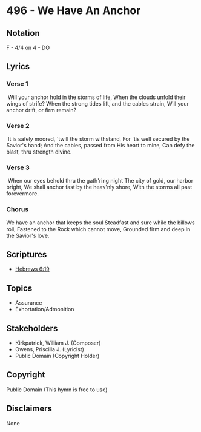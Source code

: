 # 496 - We Have An Anchor

## Notation

F - 4/4 on 4 - DO

## Lyrics

### Verse 1

 Will your anchor hold in the storms of life, When the clouds unfold their wings of strife? When the strong tides lift, and the cables strain, Will your anchor drift, or firm remain? 

### Verse 2

 It is safely moored, 'twill the storm withstand, For 'tis well secured by the Savior's hand; And the cables, passed from His heart to mine, Can defy the blast, thru strength divine. 

### Verse 3

 When our eyes behold thru the gath'ring night The city of gold, our harbor bright, We shall anchor fast by the heav'nly shore, With the storms all past forevermore. 

### Chorus

We have an anchor that keeps the soul Steadfast and sure while the billows roll, Fastened to the Rock which cannot move, Grounded firm and deep in the Savior's love. 


## Scriptures

- [Hebrews 6:19](https://www.biblegateway.com/passage/?search=Hebrews%206%3A19)

## Topics

- Assurance
- Exhortation/Admonition

## Stakeholders

- Kirkpatrick, William J. (Composer)
- Owens, Priscilla J. (Lyricist)
- Public Domain (Copyright Holder)

## Copyright

Public Domain
(This hymn is free to use)

## Disclaimers

None

